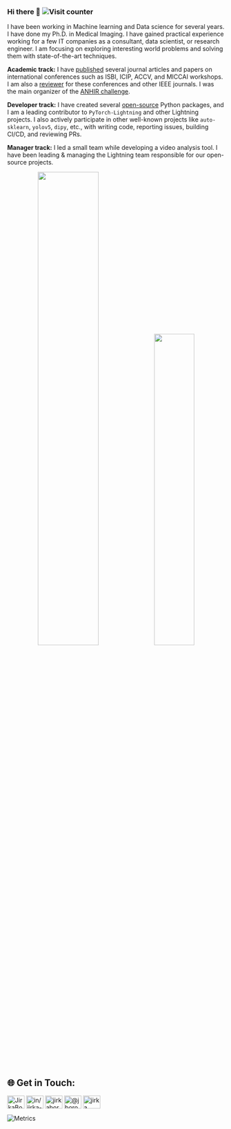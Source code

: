 ### Hi there 👋 ![Visit counter](https://komarev.com/ghpvc/?username=borda&color=green)

I have been working in Machine learning and Data science for several years. I have done my Ph.D. in Medical Imaging. I have gained practical experience working for a few IT companies as a consultant, data scientist, or research engineer. I am focusing on exploring interesting world problems and solving them with state-of-the-art techniques.

**Academic track:** I have [published](https://scholar.google.com/citations?user=0MFN7VkAAAAJ) several journal articles and papers on international conferences such as ISBI, ICIP, ACCV, and MICCAI workshops. I am also a [reviewer](https://www.webofscience.com/wos/author/record/C-7457-2014) for these conferences and other IEEE journals. I was the main organizer of the [ANHIR challenge](https://anhir.grand-challenge.org/).

**Developer track:** I have created several [open-source](https://ossinsight.io/analyze/Borda) Python packages, and I am a leading contributor to `PyTorch-Lightning` and other Lightning projects. I also actively participate in other well-known projects like `auto-sklearn`, `yolov5`, `dipy`, etc., with writing code, reporting issues, building CI/CD, and reviewing PRs.

**Manager track:** I led a small team while developing a video analysis tool. I have been leading & managing the Lightning team responsible for our open-source projects.

<!--
**Borda/Borda** is a ✨ _special_ ✨ repository because its `README.md` (this file) appears on your GitHub profile.

Here are some ideas to get you started:

- 🔭 I’m currently working on ...
- 🌱 I’m currently learning ...
- 👯 I’m looking to collaborate on ...
- 🤔 I’m looking for help with ...
- 💬 Ask me about ...
- 📫 How to reach me: ...
- 😄 Pronouns: ...
- ⚡ Fun fact: ...
-->

<p align="center">

<img width="53%"  src="https://github-readme-stats.vercel.app/api?username=Borda&count_private=true&show_icons=true&include_all_commits=false&hide_border=true&hide_title=true" />

<img width="43%"  src="https://github-readme-streak-stats.herokuapp.com/?user=Borda&hide_border=true" />

</p>

<!--
[![Top Langs](https://github-readme-stats.vercel.app/api/top-langs/?username=borda&hide=Jupyter%20Notebook&layout=compact)](https://github.com/anuraghazra/github-readme-stats)

[![Sourcerer](https://sourcerer.io/icons/logo-sharing.svg)](https://sourcerer.io/borda)
-->

## 🌐 Get in Touch:

<p align="left">
<a href="https://twitter.com/JirkaBorovec" target="blank"><img align="center" src="https://raw.githubusercontent.com/rahuldkjain/github-profile-readme-generator/master/src/images/icons/Social/twitter.svg" alt="JirkaBorovec" height="30" width="40" /></a>
<a href="https://www.linkedin.com/in/jirka-borovec/" target="blank"><img align="center" src="https://raw.githubusercontent.com/rahuldkjain/github-profile-readme-generator/master/src/images/icons/Social/linked-in-alt.svg" alt="in/jirka-borovec" height="30" width="40" /></a>
<a href="https://www.kaggle.com/jirkaborovec" target="blank"><img align="center" src="https://raw.githubusercontent.com/rahuldkjain/github-profile-readme-generator/master/src/images/icons/Social/kaggle.svg" alt="jirkaborovec" height="30" width="40" /></a>
<a href="https://medium.com/@jborovec" target="blank"><img align="center" src="https://raw.githubusercontent.com/rahuldkjain/github-profile-readme-generator/master/src/images/icons/Social/medium.svg" alt="@jborovec" height="30" width="40" /></a>
<a href="https://stackoverflow.com/users/4521646/jirka" target="blank"><img align="center" src="https://raw.githubusercontent.com/rahuldkjain/github-profile-readme-generator/master/src/images/icons/Social/stack-overflow.svg" alt="jirka" height="30" width="40" /></a>
</p>

![Metrics](https://metrics.lecoq.io/borda?template=classic&base=header%2C%20activity%2C%20community%2C%20repositories%2C%20metadata&base.indepth=false&base.hireable=false&base.skip=false&config.timezone=Europe%2FPrague)
